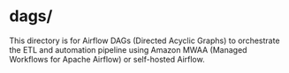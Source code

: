 # dags/

This directory is for Airflow DAGs (Directed Acyclic Graphs) to orchestrate the ETL and automation pipeline using Amazon MWAA (Managed Workflows for Apache Airflow) or self-hosted Airflow. 